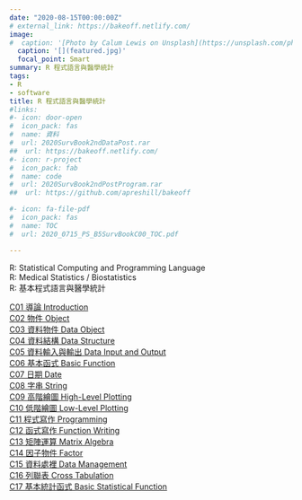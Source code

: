 ```yaml
---
date: "2020-08-15T00:00:00Z"
# external_link: https://bakeoff.netlify.com/
image:
#  caption: '[Photo by Calum Lewis on Unsplash](https://unsplash.com/photos/rkT_TG5NKF8)'
  caption: '[](featured.jpg)'
  focal_point: Smart
summary: R 程式語言與醫學統計
tags:
- R
- software
title: R 程式語言與醫學統計 
#links:
#- icon: door-open
#  icon_pack: fas
#  name: 資料
#  url: 2020SurvBook2ndDataPost.rar
##  url: https://bakeoff.netlify.com/
#- icon: r-project
#  icon_pack: fab
#  name: code
#  url: 2020SurvBook2ndPostProgram.rar
##  url: https://github.com/apreshill/bakeoff

#- icon: fa-file-pdf
#  icon_pack: fas
#  name: TOC
#  url: 2020_0715_PS_B5SurvBookC00_TOC.pdf

---
```



R: Statistical Computing and Programming Language   
R: Medical Statistics / Biostatistics   
R: 基本程式語言與醫學統計

[C01 導論 Introduction](2019RC01_Intro.pdf)    
[C02 物件 Object](2019RC02_ObjectVector.pdf)    
[C03 資料物件 Data Object](2019RC03_ObjectData.pdf)       
[C04 資料結構 Data Structure](2019RC04_DataStructure.pdf)        
[C05 資料輸入與輸出 Data Input and Output](2019RC05_DataBasicInputOutput.pdf)       
[C06 基本函式 Basic Function](2019RC06_FunctionBasic.pdf)      
[C07 日期 Date](2019RC07_Date.pdf)       
[C08 字串 String](2019RC08_Character.pdf)       
[C09 高階繪圖 High-Level Plotting](2019RC09_GraphicsHigh.pdf)        
[C10 低階繪圖 Low-Level Plotting](2019RC10_GraphicsLow.pdf)       
[C11 程式寫作 Programming](2019RC11_Programming.pdf)       
[C12 函式寫作 Function Writing](2019RC12_FunctionWriting.pdf)        
[C13 矩陣運算 Matrix Algebra](2019RC13_MatrixAlgebra.pdf)       
[C14 因子物件 Factor](2019RC14_Factor.pdf)      
[C15 資料處裡 Data Management](2019RC15_DataManagementApply.pdf)      
[C16 列聯表 Cross Tabulation](2019RC16_CrossTable.pdf)        
[C17 基本統計函式 Basic Statistical Function](2019RC17_StatDescFunction.pdf)       


